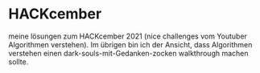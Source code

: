 # HACKcember
meine lösungen zum HACKcember 2021 (nice challenges vom Youtuber Algorithmen verstehen).
Im übrigen bin ich der Ansicht, dass Algorithmen verstehen einen dark-souls-mit-Gedanken-zocken walkthrough machen sollte.
